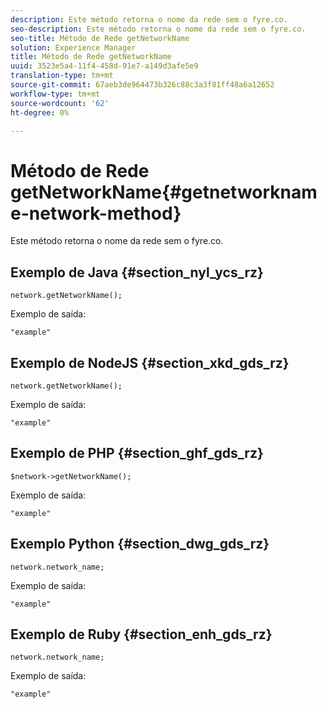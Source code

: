 ```yaml
---
description: Este método retorna o nome da rede sem o fyre.co.
seo-description: Este método retorna o nome da rede sem o fyre.co.
seo-title: Método de Rede getNetworkName
solution: Experience Manager
title: Método de Rede getNetworkName
uuid: 3523e5a4-11f4-458d-91e7-a149d3afe5e9
translation-type: tm+mt
source-git-commit: 67aeb3de964473b326c88c3a3f81ff48a6a12652
workflow-type: tm+mt
source-wordcount: '62'
ht-degree: 0%

---
```



# Método de Rede getNetworkName{#getnetworkname-network-method}

Este método retorna o nome da rede sem o fyre.co.

## Exemplo de Java {#section_nyl_ycs_rz}

```
network.getNetworkName();
```

Exemplo de saída:

```
"example" 
```

## Exemplo de NodeJS {#section_xkd_gds_rz}

```
network.getNetworkName();
```

Exemplo de saída:

```
"example" 
```

## Exemplo de PHP {#section_ghf_gds_rz}

```
$network->getNetworkName(); 
```

Exemplo de saída:

```
"example" 
```

## Exemplo Python {#section_dwg_gds_rz}

```
network.network_name; 
```

Exemplo de saída:

```
"example" 
```

## Exemplo de Ruby {#section_enh_gds_rz}

```
network.network_name; 
```

Exemplo de saída:

```
"example" 
```

